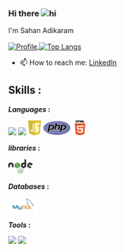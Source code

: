 ### Hi there <img src="https://user-images.githubusercontent.com/1303154/88677602-1635ba80-d120-11ea-84d8-d263ba5fc3c0.gif" width="28px" alt="hi">
I'm Sahan Adikaram


<a href="https://github.com/SahanAdikaram">
  <img alt="Profile" align="center" src="https://github-readme-stats.vercel.app/api?username=SahanAdikaram&count_private=true&show_icons=true&custom_title=My%20Github%20Statistics&hide=stars,issues" />
</a>
<a href="https://github.com/SahanAdikaram">
  <img alt="Top Langs" align="center" src="https://github-readme-stats.vercel.app/api/top-langs/?username=SahanAdikaram&langs_count=9&layout=compact" />
  

</a>




<br />




- 📫 How to reach me: 
<a href='https://www.linkedin.com/in/sahan-adikaram-861938258/'>LinkedIn</a>

## Skills  :

***Languages*  :**
<p> 
<code><img height="30" src="https://upload.wikimedia.org/wikipedia/commons/c/c3/Python-logo-notext.svg"></code>
<code><img height="30" src="https://github.com/SahanAdikaram/SahanAdikaram/blob/main/Logos/dart.png"></code>
<code><img height="30" src="https://github.com/SahanAdikaram/SahanAdikaram/blob/main/Logos/javascript.svg"></code>
<code><img height="30" src="https://github.com/SahanAdikaram/SahanAdikaram/blob/main/Logos/PHP-logo.svg"></code>
<code><img height="30" src="https://github.com/SahanAdikaram/SahanAdikaram/blob/main/Logos/HTML5_logo_and_wordmark.svg"></code>
</p>

***libraries*  :**
<p>
<code><img height="30" src="https://github.com/SahanAdikaram/SahanAdikaram/blob/main/Logos/nodeJs.svg"></code>
</p>

***Databases*  :**
<p>
<code><img height="30" src="https://github.com/SahanAdikaram/SahanAdikaram/blob/main/Logos/mysql-ar21.svg"></code>
</p>

***Tools*  :**
<p>


<code><img height="30" src="https://upload.wikimedia.org/wikipedia/commons/e/e0/Git-logo.svg"></code>
<code><img height="30" src="https://github.com/SahanAdikaram/SahanAdikaram/blob/main/Logos/visual-studio.svg"></code>


</p>
